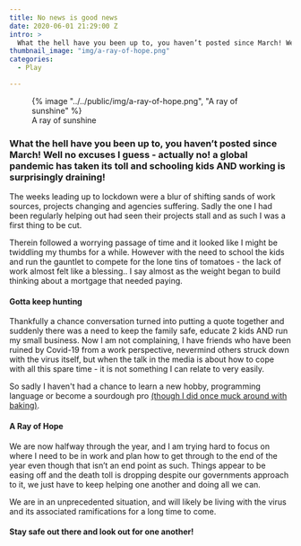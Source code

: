 ```yaml
---
title: No news is good news
date: 2020-06-01 21:29:00 Z
intro: >
  What the hell have you been up to, you haven’t posted since March! Well no excuses I guess - actually no! a global pandemic has taken its toll and schooling kids AND working is surprisingly draining!
thumbnail_image: "img/a-ray-of-hope.png"
categories:
  - Play

---
```

<figure>
      {% image "../../public/img/a-ray-of-hope.png", "A ray of sunshine" %}
   <figcaption>A ray of sunshine</figcaption>
</figure>

### What the hell have you been up to, you haven’t posted since March! Well no excuses I guess - actually no! a global pandemic has taken its toll and schooling kids AND working is surprisingly draining!

The weeks leading up to lockdown were a blur of shifting sands of work sources, projects changing and agencies suffering. Sadly the one I had been regularly helping out had seen their projects stall and as such I was a first thing to be cut.

<!--more-->

Therein followed a worrying passage of time and it looked like I might be twiddling my thumbs for a while. However with the need to school the kids and run the gauntlet to compete for the lone tins of tomatoes - the lack of work almost felt like a blessing.. I say almost as the weight began to build thinking about a mortgage that needed paying.

#### Gotta keep hunting

Thankfully a chance conversation turned into putting a quote together and suddenly there was a need to keep the family safe, educate 2 kids AND run my small business. Now I am not complaining, I have friends who have been ruined by Covid-19 from a work perspective, nevermind others struck down with the virus itself, but when the talk in the media is about how to cope with all this spare time - it is not something I can relate to very easily.

So sadly I haven't had a chance to learn a new hobby, programming language or become a sourdough pro [(though I did once muck around with baking)](https://www.sushkelly.co.uk/play/2017/12/31/bring-forth-the-sourdough.html).

#### A Ray of Hope

We are now halfway through the year, and I am trying hard to focus on where I need to be in work and plan how to get through to the end of the year even though that isn’t an end point as such. Things appear to be easing off and the death toll is dropping despite our governments approach to it, we just have to keep helping one another and doing all we can.

We are in an unprecedented situation, and will likely be living with the virus and its associated ramifications for a long time to come.

#### Stay safe out there and look out for one another!
